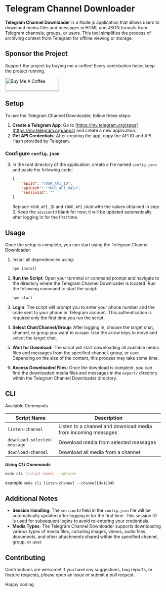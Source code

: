 # Telegram Channel Downloader

**Telegram Channel Downloader** is a Node.js application that allows users to download media files and messages in HTML and JSON formats from Telegram channels, groups, or users. This tool simplifies the process of archiving content from Telegram for offline viewing or storage.

## Sponsor the Project

<p>Support the project by buying me a coffee! Every contribution helps keep the project running.</p>
<a href="https://www.buymeacoffee.com/abhishekjnvk" target="_blank"><img src="https://www.buymeacoffee.com/assets/img/custom_images/orange_img.png" alt="Buy Me A Coffee" style="height: 41px !important;width: 174px !important;box-shadow: 0px 3px 2px 0px rgba(190, 190, 190, 0.5) !important;-webkit-box-shadow: 0px 3px 2px 0px rgba(190, 190, 190, 0.5) !important;" ></a>

## Setup

To use the Telegram Channel Downloader, follow these steps:

1. **Create a Telegram App**: Go to [https://my.telegram.org/apps](https://my.telegram.org/apps) and create a new application.
2. **Get API Credentials**: After creating the app, copy the API ID and API Hash provided by Telegram.

### Configure `config.json`

3. In the root directory of the application, create a file named `config.json` and paste the following code:

    ```json
    {
        "apiId": "YOUR_API_ID",
        "apiHash": "YOUR_API_HASH",
        "sessionId": ""
    }
    ```

    Replace `YOUR_API_ID` and `YOUR_API_HASH` with the values obtained in step 2. Keep the `sessionId` blank for now; it will be updated automatically after logging in for the first time.

## Usage

Once the setup is complete, you can start using the Telegram Channel Downloader:

1. Install all dependencies using:  

    ```bash
    npm install
    ```

2. **Run the Script**: Open your terminal or command prompt and navigate to the directory where the Telegram Channel Downloader is located. Run the following command to start the script:

    ```bash
    npm start
    ```

3. **Login**: The script will prompt you to enter your phone number and the code sent to your phone or Telegram account. This authentication is required only the first time you run the script.

4. **Select Chat/Channel/Group**: After logging in, choose the target chat, channel, or group you want to scrape. Use the arrow keys to move and select the target chat.

5. **Wait for Download**: The script will start downloading all available media files and messages from the specified channel, group, or user. Depending on the size of the content, this process may take some time.

6. **Access Downloaded Files**: Once the download is complete, you can find the downloaded media files and messages in the `export/` directory within the Telegram Channel Downloader directory.

## CLI

Available Commands

| Script Name               | Description                                                   |
|---------------------------|---------------------------------------------------------------|
| `listen-channel`           | Listen to a channel and download media from incoming messages |
| `download-selected-message`| Download media from selected messages                         |
| `download-channel`         | Download all media from a channel                             |

***Using CLI Commands***

```bash
node cli [script-name] --options
```

example `node cli listen-channel --channelId=12345`

## Additional Notes

* **Session Handling**: The `sessionId` field in the `config.json` file will be automatically updated after logging in for the first time. This session ID is used for subsequent logins to avoid re-entering your credentials.
* **Media Types**: The Telegram Channel Downloader supports downloading various types of media files, including images, videos, audio files, documents, and other attachments shared within the specified channel, group, or user.

## Contributing

Contributions are welcome! If you have any suggestions, bug reports, or feature requests, please open an issue or submit a pull request.

Happy coding
